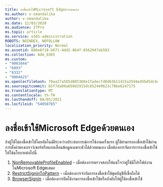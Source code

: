 ```yaml
---
title: ลงชื่อเข้าใช้Microsoft Edgeด้วยตนเอง
ms.author: v-smandalika
author: v-smandalika
ms.date: 12/03/2020
ms.audience: ITPro
ms.topic: article
ms.service: o365-administration
ROBOTS: NOINDEX, NOFOLLOW
localization_priority: Normal
ms.assetid: 686e8f18-b871-4dd2-864f-8562947ab583
ms.collection: Adm_O365
ms.custom:
- "9003844"
- "6893"
- "8332"
- "9004625"
ms.openlocfilehash: f9aa27a585d805360e1fadecfd0db3b11d15a3594ed5bd5dc6c68cec37a4d6a2
ms.sourcegitcommit: b5f7da89a650d2915dc652449623c78be6247175
ms.translationtype: MT
ms.contentlocale: th-TH
ms.lasthandoff: 08/05/2021
ms.locfileid: "54050785"
---
```

# <a name="sign-in-to-microsoft-edge-manually"></a>ลงชื่อเข้าใช้Microsoft Edgeด้วยตนเอง

ถ้าผู้ใช้ไม่ลงชื่อเข้าใช้โดยอัตโนมัติระหว่างประสบการณ์การใช้งานครั้งแรก ผู้ใช้สามารถลงชื่อเข้าใช้ผ่านการตั้งค่าของเบราว์เซอร์หรือแถบเลื่อนข้อมูลเฉพาะตัวได้ด้วยตนเอง เมื่อต้องการจัดการการลงชื่อเข้าใช้ ให้ใช้นโยบายต่อไปนี้

1. [NonRemovableProfileEnabled](https://docs.microsoft.com/deployedge/microsoft-edge-policies#nonremovableprofileenabled) - เมื่อต้องการตรวจสอบให้แน่ใจว่าผู้ใช้มีโปรไฟล์งานในMicrosoft Edgeเสมอ
2. [RestrictSigninToPattern](https://docs.microsoft.com/deployedge/microsoft-edge-policies#restrictsignintopattern) - เมื่อต้องการจํากัดการลงชื่อเข้าใช้ชุดบัญชีที่เชื่อถือได้
3. [BrowserSignin](https://docs.microsoft.com/deployedge/microsoft-edge-policies#browsersignin) - เมื่อต้องการปิดใช้งานการลงชื่อเข้าใช้หรือบังคับให้ผู้ใช้ลงชื่อเข้าใช้

